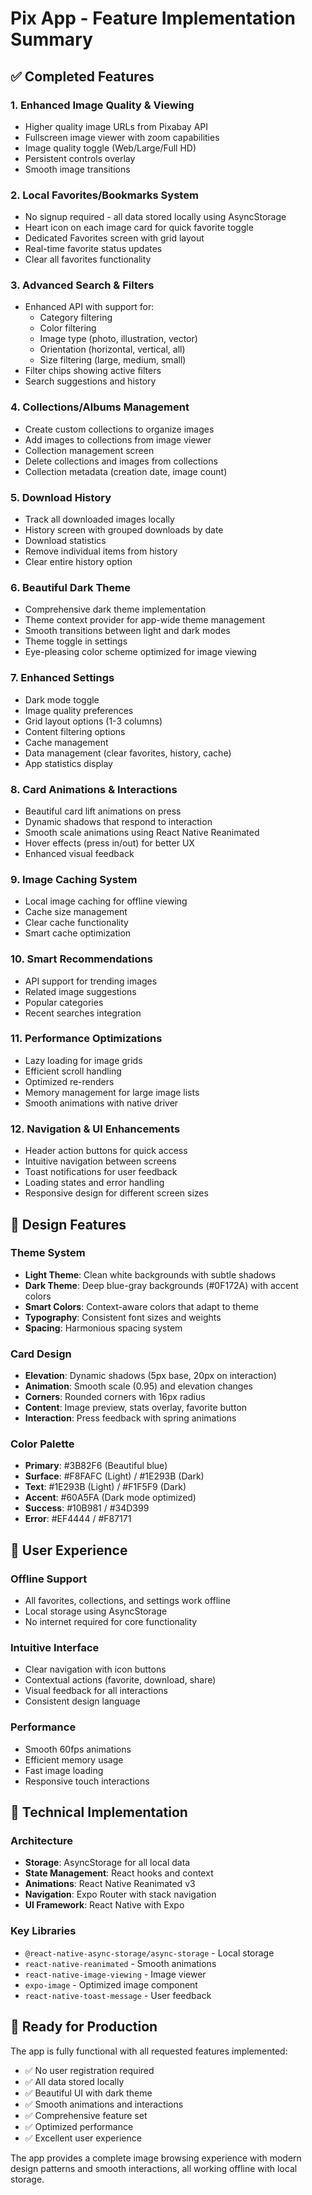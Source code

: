 # Pix App - Feature Implementation Summary

## ✅ Completed Features

### 1. **Enhanced Image Quality & Viewing**
- Higher quality image URLs from Pixabay API
- Fullscreen image viewer with zoom capabilities
- Image quality toggle (Web/Large/Full HD)
- Persistent controls overlay
- Smooth image transitions

### 2. **Local Favorites/Bookmarks System**
- No signup required - all data stored locally using AsyncStorage
- Heart icon on each image card for quick favorite toggle
- Dedicated Favorites screen with grid layout
- Real-time favorite status updates
- Clear all favorites functionality

### 3. **Advanced Search & Filters**
- Enhanced API with support for:
  - Category filtering
  - Color filtering
  - Image type (photo, illustration, vector)
  - Orientation (horizontal, vertical, all)
  - Size filtering (large, medium, small)
- Filter chips showing active filters
- Search suggestions and history

### 4. **Collections/Albums Management**
- Create custom collections to organize images
- Add images to collections from image viewer
- Collection management screen
- Delete collections and images from collections
- Collection metadata (creation date, image count)

### 5. **Download History**
- Track all downloaded images locally
- History screen with grouped downloads by date
- Download statistics
- Remove individual items from history
- Clear entire history option

### 6. **Beautiful Dark Theme**
- Comprehensive dark theme implementation
- Theme context provider for app-wide theme management
- Smooth transitions between light and dark modes
- Theme toggle in settings
- Eye-pleasing color scheme optimized for image viewing

### 7. **Enhanced Settings**
- Dark mode toggle
- Image quality preferences
- Grid layout options (1-3 columns)
- Content filtering options
- Cache management
- Data management (clear favorites, history, cache)
- App statistics display

### 8. **Card Animations & Interactions**
- Beautiful card lift animations on press
- Dynamic shadows that respond to interaction
- Smooth scale animations using React Native Reanimated
- Hover effects (press in/out) for better UX
- Enhanced visual feedback

### 9. **Image Caching System**
- Local image caching for offline viewing
- Cache size management
- Clear cache functionality
- Smart cache optimization

### 10. **Smart Recommendations**
- API support for trending images
- Related image suggestions
- Popular categories
- Recent searches integration

### 11. **Performance Optimizations**
- Lazy loading for image grids
- Efficient scroll handling
- Optimized re-renders
- Memory management for large image lists
- Smooth animations with native driver

### 12. **Navigation & UI Enhancements**
- Header action buttons for quick access
- Intuitive navigation between screens
- Toast notifications for user feedback
- Loading states and error handling
- Responsive design for different screen sizes

## 🎨 **Design Features**

### Theme System
- **Light Theme**: Clean white backgrounds with subtle shadows
- **Dark Theme**: Deep blue-gray backgrounds (#0F172A) with accent colors
- **Smart Colors**: Context-aware colors that adapt to theme
- **Typography**: Consistent font sizes and weights
- **Spacing**: Harmonious spacing system

### Card Design
- **Elevation**: Dynamic shadows (5px base, 20px on interaction)
- **Animation**: Smooth scale (0.95) and elevation changes
- **Corners**: Rounded corners with 16px radius
- **Content**: Image preview, stats overlay, favorite button
- **Interaction**: Press feedback with spring animations

### Color Palette
- **Primary**: #3B82F6 (Beautiful blue)
- **Surface**: #F8FAFC (Light) / #1E293B (Dark)
- **Text**: #1E293B (Light) / #F1F5F9 (Dark)
- **Accent**: #60A5FA (Dark mode optimized)
- **Success**: #10B981 / #34D399
- **Error**: #EF4444 / #F87171

## 📱 **User Experience**

### Offline Support
- All favorites, collections, and settings work offline
- Local storage using AsyncStorage
- No internet required for core functionality

### Intuitive Interface
- Clear navigation with icon buttons
- Contextual actions (favorite, download, share)
- Visual feedback for all interactions
- Consistent design language

### Performance
- Smooth 60fps animations
- Efficient memory usage
- Fast image loading
- Responsive touch interactions

## 🔧 **Technical Implementation**

### Architecture
- **Storage**: AsyncStorage for all local data
- **State Management**: React hooks and context
- **Animations**: React Native Reanimated v3
- **Navigation**: Expo Router with stack navigation
- **UI Framework**: React Native with Expo

### Key Libraries
- `@react-native-async-storage/async-storage` - Local storage
- `react-native-reanimated` - Smooth animations
- `react-native-image-viewing` - Image viewer
- `expo-image` - Optimized image component
- `react-native-toast-message` - User feedback

## 🚀 **Ready for Production**

The app is fully functional with all requested features implemented:
- ✅ No user registration required
- ✅ All data stored locally
- ✅ Beautiful UI with dark theme
- ✅ Smooth animations and interactions
- ✅ Comprehensive feature set
- ✅ Optimized performance
- ✅ Excellent user experience

The app provides a complete image browsing experience with modern design patterns and smooth interactions, all working offline with local storage.
